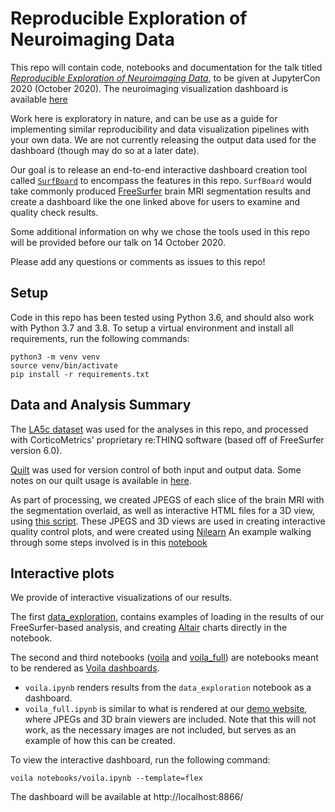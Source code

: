 # Reproducible Exploration of Neuroimaging Data
This repo will contain code, notebooks and documentation for the talk titled [*Reproducible Exploration of Neuroimaging Data*](https://cfp.jupytercon.com/2020/schedule/presentation/158/reproducible-exploration-of-neuroimaging-data/), to be given at JupyterCon 2020 (October 2020). The neuroimaging visualization dashboard is available [here](https://viz.corticometrics.com/)

Work here is exploratory in nature, and can be use as a guide for implementing similar reproducibility and data visualization pipelines with your own data.
We are not currently releasing the output data used for the dashboard (though may do so at a later date).

Our goal is to release an end-to-end interactive dashboard creation tool called [`SurfBoard`](https://github.com/corticometrics/surfboard) to encompass the features in this repo. 
`SurfBoard` would take commonly produced [FreeSurfer](https://surfer.nmr.mgh.harvard.edu/fswiki) brain MRI segmentation results and create a dashboard like the one linked above for users to examine and quality check results.

Some additional information on why we chose the tools used in this repo will be provided before our talk on 14 October 2020.

Please add any questions or comments as issues to this repo!

## Setup
Code in this repo has been tested using Python 3.6, and should also work with Python 3.7 and 3.8. To setup a virtual environment and install all requirements, run the following commands:
```
python3 -m venv venv
source venv/bin/activate
pip install -r requirements.txt 
```

## Data and Analysis Summary
The [LA5c dataset](https://openneuro.org/datasets/ds000030/versions/1.0.0) was used for the analyses in this repo, and processed with CorticoMetrics' proprietary re:THINQ software (based off of FreeSurfer version 6.0).

[Quilt](https://quiltdata.com/) was used for version control of both input and output data.
Some notes on our quilt usage is available in [here](notebooks/quilt.ipynb).

As part of processing, we created JPEGS of each slice of the brain MRI with the segmentation overlaid, as well as interactive HTML files for a 3D view, using [this script](scripts/create_images.py).
These JPEGS and 3D views are used in creating interactive quality control plots, and were created using [Nilearn](https://nilearn.github.io/)
An example walking through some steps involved is in this [notebook](notebooks/nilearn.ipynb)

## Interactive plots
We provide of interactive visualizations of our results.

The first [data_exploration](notebooks/data_exploration.ipynb), contains examples of loading in the results of our FreeSurfer-based analysis, and creating [Altair](https://altair-viz.github.io/) charts directly in the notebook.

The second and third notebooks ([voila](notebooks/voila.ipynb) and [voila_full](notebooks/voila_full.ipynb)) are notebooks meant to be rendered as [Voila dashboards](https://github.com/voila-dashboards/voila). 
- `voila.ipynb` renders results from the `data_exploration` notebook as a dashboard. 
- `voila_full.ipynb` is similar to what is rendered at our [demo website](https://viz.corticometrics.com/), where JPEGs and 3D brain viewers are included. Note that this will not work, as the necessary images are not included, but serves as an example of how this can be created.

To view the interactive dashboard, run the following command:
```
voila notebooks/voila.ipynb --template=flex
```
The dashboard will be available at http://localhost:8866/